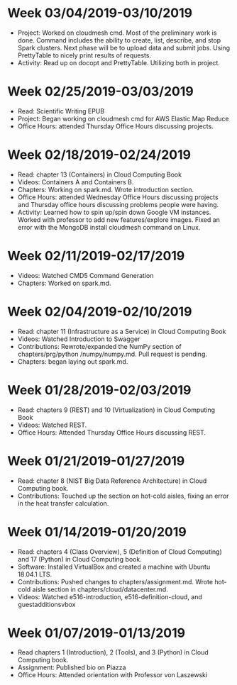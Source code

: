 # Week 03/04/2019-03/10/2019
* Project: Worked on cloudmesh cmd. Most of the preliminary work is done.
Command includes the ability to create, list, describe, and stop Spark
clusters. Next phase will be to upload data and submit jobs. Using
PrettyTable to nicely print results of requests.
* Activity: Read up on docopt and PrettyTable. Utilizing both in project.

# Week 02/25/2019-03/03/2019
* Read: Scientific Writing EPUB
* Project: Began working on cloudmesh cmd for AWS Elastic Map Reduce
* Office Hours: attended Thursday Office Hours discussing projects.

# Week 02/18/2019-02/24/2019
* Read: chapter 13 (Containers) in Cloud Computing Book
* Videos: Containers A and Containers B.
* Chapters: Working on spark.md. Wrote introduction section.
* Office Hours: attended Wednesday Office Hours discussing projects and Thursday
office hours discussing problems people were having.
* Activity: Learned how to spin up/spin down Google VM instances. Worked with
professor to add new features/explore images. Fixed an error with the MongoDB
install cloudmesh command on Linux.

# Week 02/11/2019-02/17/2019

* Videos: Watched CMD5 Command Generation
* Chapters: Worked on spark.md.

# Week 02/04/2019-02/10/2019

* Read: chapter 11 (Infrastructure as a Service) in Cloud Computing Book
* Videos: Watched Introduction to Swagger
* Contributions: Rewrote/expanded the NumPy section of chapters/prg/python
  /numpy/numpy.md. Pull request is pending.
* Chapters: began laying out spark.md.

# Week 01/28/2019-02/03/2019

* Read: chapters 9 (REST) and 10 (Virtualization) in Cloud Computing Book
* Videos: Watched REST.
* Office Hours: Attended Thursday Office Hours discussing REST.

# Week 01/21/2019-01/27/2019

* Read: chapter 8 (NIST Big Data Reference Architecture) in Cloud Computing book.
* Contributions: Touched up the section on hot-cold aisles, fixing an error in
  the heat transfer calculation.

# Week 01/14/2019-01/20/2019

* Read: chapters 4 (Class Overview), 5 (Definition of Cloud Computing) and 17
  (Python) in Cloud Computing book.
* Software: Installed VirtualBox and created a machine with Ubuntu 18.04.1 LTS.
* Contributions: Pushed changes to chapters/assignment.md. Wrote hot-cold aisle
  section in chapters/cloud/datacenter.md.
* Videos: Watched e516-introduction, e516-definition-cloud, and guestadditionsvbox

# Week 01/07/2019-01/13/2019

* Read chapters 1 (Introduction), 2 (Tools), and 3 (Python) in Cloud Computing book.
* Assignment: Published bio on Piazza
* Office Hours: Attended orientation with Professor von Laszewski

